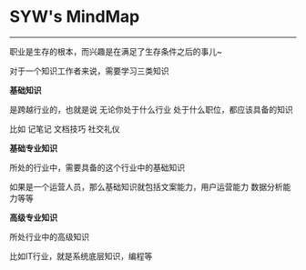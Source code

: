 

# SYW's MindMap

----------

职业是生存的根本，而兴趣是在满足了生存条件之后的事儿~

对于一个知识工作者来说，需要学习三类知识

**基础知识**

是跨越行业的，也就是说 无论你处于什么行业 处于什么职位，都应该具备的知识

比如 记笔记 文档技巧  社交礼仪

**基础专业知识**

所处的行业中，需要具备的这个行业中的基础知识

如果是一个运营人员，那么基础知识就包括文案能力，用户运营能力 数据分析能力等等

**高级专业知识**

所处行业中的高级知识

比如IT行业，就是系统底层知识，编程等



